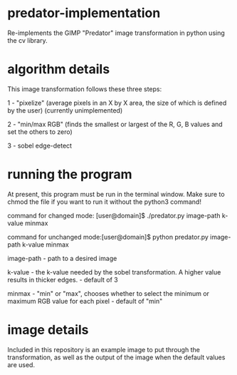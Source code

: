 # predator-implementation
Re-implements the GIMP "Predator" image transformation in python using the cv library.

# algorithm details
This image transformation follows these three steps:

1 - "pixelize" (average pixels in an X by X area, the size of which is defined by the user) (currently unimplemented)

2 - "min/max RGB" (finds the smallest or largest of the R, G, B values and set the others to zero)

3 - sobel edge-detect

# running the program
At present, this program must be run in the terminal window.
Make sure to chmod the file if you want to run it without the python3 command!

command for changed mode: \[user@domain]$ ./predator.py image-path k-value minmax

command for unchanged mode:\[user@domain]$ python predator.py image-path k-value minmax

image-path - path to a desired image

k-value - the k-value needed by the sobel transformation. A higher value results in thicker edges. - default of 3

minmax - "min" or "max", chooses whether to select the minimum or maximum RGB value for each pixel - default of "min"

# image details
Included in this repository is an example image to put through the transformation, as well as the output of the image when the default values are used.
